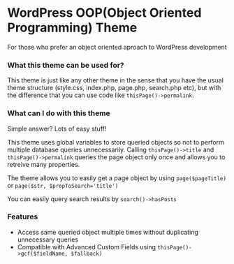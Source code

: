 <h1>WordPress OOP(Object Oriented Programming) Theme</h1>
<p>For those who prefer an object oriented aproach to WordPress development</p>

<h3>What this theme can be used for?</h3>
<p>This theme is just like any other theme in the sense that you have the usual theme structure (style.css, index.php, page.php, search.php etc), but with the difference that you can use code like <code>thisPage()->permalink</code>.</p>

<h3>What can I do with this theme</h3>
<p>Simple answer? Lots of easy stuff!</p>
<p>This theme uses global variables to store queried objects so not to perform multiple database queries unnecessarily. Calling <code>thisPage()->title</code> and <code>thisPage()->permalink</code> queries the page object only once and allows you to retreive many properties.</p>
<p>The theme allows you to easily get a page object by using <code>page($pageTitle)</code> or <code>page($str, $propToSearch='title')</code>
<p>You can easily query search results by <code>search()->hasPosts</code></p>

<h3>Features</h3>
<ul>
  <li>Access same queried object multiple times without duplicating unnecessary queries</li>
  <li>Compatible with Advanced Custom Fields using <code>thisPage()->gcf($fieldName, $fallback)</code></li>
</ul>
